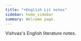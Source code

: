```yaml
---
title: "+English Lit notes"
sidebar: home_sidebar
summary: Welcome page.
---
```




Vishvas's English literature notes.